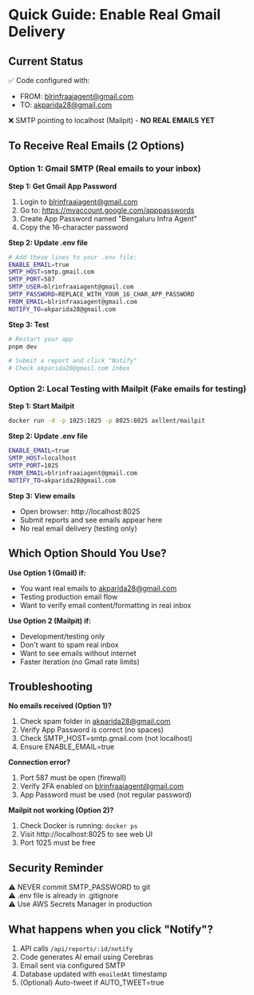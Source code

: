 # Quick Guide: Enable Real Gmail Delivery

## Current Status
✅ Code configured with:
- FROM: blrinfraaiagent@gmail.com  
- TO: akparida28@gmail.com

❌ SMTP pointing to localhost (Mailpit) - **NO REAL EMAILS YET**

## To Receive Real Emails (2 Options)

### Option 1: Gmail SMTP (Real emails to your inbox)

**Step 1: Get Gmail App Password**
1. Login to blrinfraaiagent@gmail.com
2. Go to: https://myaccount.google.com/apppasswords
3. Create App Password named "Bengaluru Infra Agent"
4. Copy the 16-character password

**Step 2: Update .env file**
```bash
# Add these lines to your .env file:
ENABLE_EMAIL=true
SMTP_HOST=smtp.gmail.com
SMTP_PORT=587
SMTP_USER=blrinfraaiagent@gmail.com
SMTP_PASSWORD=REPLACE_WITH_YOUR_16_CHAR_APP_PASSWORD
FROM_EMAIL=blrinfraaiagent@gmail.com
NOTIFY_TO=akparida28@gmail.com
```

**Step 3: Test**
```bash
# Restart your app
pnpm dev

# Submit a report and click "Notify"
# Check akparida28@gmail.com inbox
```

### Option 2: Local Testing with Mailpit (Fake emails for testing)

**Step 1: Start Mailpit**
```bash
docker run -d -p 1025:1025 -p 8025:8025 axllent/mailpit
```

**Step 2: Update .env file**
```bash
ENABLE_EMAIL=true
SMTP_HOST=localhost
SMTP_PORT=1025
FROM_EMAIL=blrinfraaiagent@gmail.com
NOTIFY_TO=akparida28@gmail.com
```

**Step 3: View emails**
- Open browser: http://localhost:8025
- Submit reports and see emails appear here
- No real email delivery (testing only)

## Which Option Should You Use?

**Use Option 1 (Gmail) if:**
- You want real emails to akparida28@gmail.com
- Testing production email flow
- Want to verify email content/formatting in real inbox

**Use Option 2 (Mailpit) if:**
- Development/testing only
- Don't want to spam real inbox
- Want to see emails without internet
- Faster iteration (no Gmail rate limits)

## Troubleshooting

**No emails received (Option 1)?**
1. Check spam folder in akparida28@gmail.com
2. Verify App Password is correct (no spaces)
3. Check SMTP_HOST=smtp.gmail.com (not localhost)
4. Ensure ENABLE_EMAIL=true

**Connection error?**
1. Port 587 must be open (firewall)
2. Verify 2FA enabled on blrinfraaiagent@gmail.com
3. App Password must be used (not regular password)

**Mailpit not working (Option 2)?**
1. Check Docker is running: `docker ps`
2. Visit http://localhost:8025 to see web UI
3. Port 1025 must be free

## Security Reminder

⚠️ NEVER commit SMTP_PASSWORD to git  
⚠️ .env file is already in .gitignore  
⚠️ Use AWS Secrets Manager in production

## What happens when you click "Notify"?

1. API calls `/api/reports/:id/notify`
2. Code generates AI email using Cerebras
3. Email sent via configured SMTP
4. Database updated with `emailedAt` timestamp
5. (Optional) Auto-tweet if AUTO_TWEET=true
